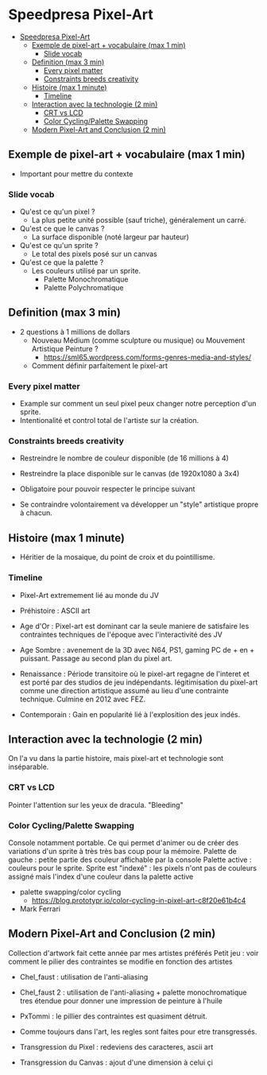 # Speedpresa Pixel-Art

- [Speedpresa Pixel-Art](#speedpresa-pixel-art)
  - [Exemple de pixel-art + vocabulaire (max 1 min)](#exemple-de-pixel-art--vocabulaire-max-1-min)
    - [Slide vocab](#slide-vocab)
  - [Definition (max 3 min)](#definition-max-3-min)
    - [Every pixel matter](#every-pixel-matter)
    - [Constraints breeds creativity](#constraints-breeds-creativity)
  - [Histoire (max 1 minute)](#histoire-max-1-minute)
    - [Timeline](#timeline)
  - [Interaction avec la technologie (2 min)](#interaction-avec-la-technologie-2-min)
    - [CRT vs LCD](#crt-vs-lcd)
    - [Color Cycling/Palette Swapping](#color-cyclingpalette-swapping)
  - [Modern Pixel-Art and Conclusion (2 min)](#modern-pixel-art-and-conclusion-2-min)

## Exemple de pixel-art + vocabulaire (max 1 min)

- Important pour mettre du contexte

### Slide vocab
 
- Qu'est ce qu'un pixel ?
  - La plus petite unité possible (sauf triche), généralement un carré.
- Qu'est ce que le canvas ?
  - La surface disponible (noté largeur par hauteur)
- Qu'est ce qu'un sprite ?
  - Le total des pixels posé sur un canvas
- Qu'est ce que la palette ?
  - Les couleurs utilisé par un sprite.
    - Palette Monochromatique
    - Palette Polychromatique

## Definition (max 3 min)

- 2 questions à 1 millions de dollars
  - Nouveau Médium (comme sculpture ou musique) ou Mouvement Artistique Peinture ?
    - https://sml65.wordpress.com/forms-genres-media-and-styles/
  - Comment définir parfaitement le pixel-art

### Every pixel matter

- Example sur comment un seul pixel peux changer notre perception d'un sprite.
- Intentionalité et control total de l'artiste sur la création.

### Constraints breeds creativity

- Restreindre le nombre de couleur disponible (de 16 millions à 4)
- Restreindre la place disponible sur le canvas (de 1920x1080 à 3x4)

- Obligatoire pour pouvoir respecter le principe suivant
- Se contraindre volontairement va développer un "style" artistique propre à chacun.

## Histoire (max 1 minute)

- Héritier de la mosaique, du point de croix et du pointillisme.

### Timeline

- Pixel-Art extremement lié au monde du JV

- Préhistoire : ASCII art
- Age d'Or : Pixel-art est dominant car la seule maniere de satisfaire les contraintes techniques de l'époque avec l'interactivité des JV
- Age Sombre : avenement de la 3D avec N64, PS1, gaming PC de + en + puissant. Passage au second plan du pixel art.
- Renaissance : Période transitoire où le pixel-art regagne de l'interet et est porté par des studios de jeu indépendants. légitimisation du pixel-art comme une direction artistique assumé au lieu d'une contrainte technique. Culmine en 2012 avec FEZ.
- Contemporain : Gain en popularité lié à l'explosition des jeux indés.

## Interaction avec la technologie (2 min)

On l'a vu dans la partie histoire, mais pixel-art et technologie sont inséparable.

### CRT vs LCD

Pointer l'attention sur les yeux de dracula.
"Bleeding"

### Color Cycling/Palette Swapping

Console notamment portable.
Ce qui permet d'animer ou de créer des variations d'un sprite à très très bas coup pour la mémoire.
Palette de gauche : petite partie des couleur affichable par la console
Palette active : couleurs pour le sprite.
Sprite est "indexé" : les pixels n'ont pas de couleurs assigné mais l'index d'une couleur dans la palette active

- palette swapping/color cycling
  - https://blog.prototypr.io/color-cycling-in-pixel-art-c8f20e61b4c4
- Mark Ferrari

## Modern Pixel-Art and Conclusion (2 min)

Collection d'artwork fait cette année par mes artistes préférés
Petit jeu : voir comment le pilier des contraintes se modifie en fonction des artistes

- Chel_faust : utilisation de l'anti-aliasing
- Chel_faust 2 : utilisation de l'anti-aliasing + palette monochromatique tres étendue pour donner une impression de peinture à l'huile
- PxTommi : le pillier des contraintes est quasiment détruit.

- Comme toujours dans l'art, les regles sont faites pour etre transgressés.
- Transgression du Pixel : redeviens des caracteres, ascii art
- Transgression du Canvas : ajout d'une dimension à celui çi